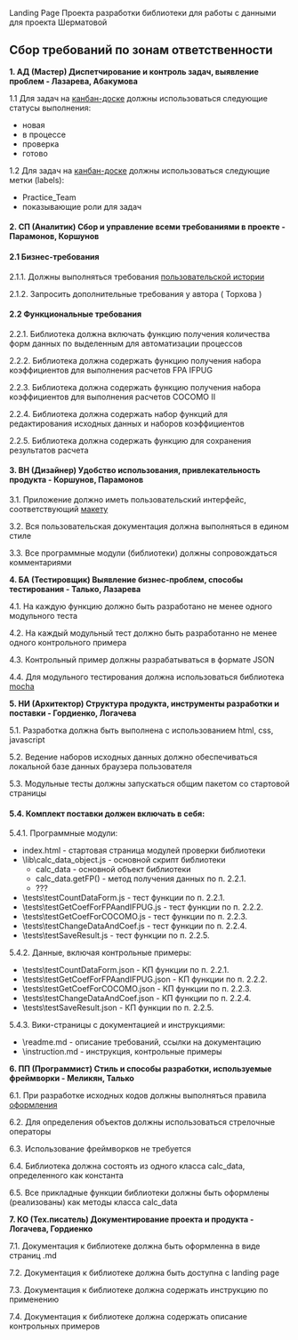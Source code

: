 Landing Page Проекта разработки библиотеки для работы с данными для проекта Шерматовой

## Сбор требований по зонам ответственности

**1. АД (Мастер) Диспетчирование и контроль задач, выявление проблем - Лазарева, Абакумова**

1.1 Для задач на [канбан-доске](https://github.com/stankin/oop-model/projects/6) должны использоваться следующие статусы выполнения:                 
- новая 
- в процессе
- проверка
- готово

1.2 Для задач на [канбан-доске](https://github.com/stankin/oop-model/projects/6) должны использоваться следующие метки (labels):                        
- Practice_Team
- показывающие роли для задач

#### 2. СП (Аналитик) Сбор и управление всеми требованиями в проекте - Парамонов, Коршунов

#### 2.1 Бизнес-требования

2.1.1. Должны выполняться требования [пользовательской истории](https://github.com/stankin/oop-model/issues/195)

2.1.2. Запросить дополнительные требования у автора ( Торхова )

#### 2.2 Функциональные требования

2.2.1. Библиотека должна включать функцию получения количества форм данных по выделенным для автоматизации процессов

2.2.2. Библиотека должна содержать функцию получения набора коэффициентов для выполнения расчетов FPA IFPUG

2.2.3. Библиотека должна содержать функцию получения набора коэффициентов для выполнения расчетов COCOMO II

2.2.4. Библиотека должна содержать набор функций для редактирования исходных данных и наборов коэффициентов

2.2.5. Библиотека должна содержать функцию для сохранения результатов расчета

#### 3. ВН (Дизайнер) Удобство использования, привлекательность продукта - Коршунов, Парамонов

3.1. Приложение должно иметь пользовательский интерфейс, соответствующий [макету](https://github.com/stankin/oop-model/blob/master/practice_team/index.html)

3.2. Вся пользовательская документация должна выполняться в едином стиле

3.3. Все программные модули (библиотеки) должны сопровождаться комментариями


**4. БА (Тестировщик) Выявление бизнес-проблем, способы тестирования - Талько, Лазарева**

4.1. На каждую функцию должно быть разработано не менее одного модульного теста

4.2. На каждый модульный тест должно быть разработанно не менее одного контрольного примера

4.3. Контрольный пример должны разрабатываться в формате JSON

4.4. Для модульного тестирования должна использоваться библиотека [mocha](https://learn.javascript.ru/testing-mocha#behavior-driven-development-bdd)

**5. НИ (Архитектор) Структура продукта, инструменты разработки и поставки - Гордиенко, Логачева**

5.1. Разработка должна быть выполнена с использованием html, css, javascript

5.2. Ведение наборов исходных данных должно обеспечиваться локальной базе данных браузера пользователя

5.3. Модульные тесты должны запускаться общим пакетом со стартовой страницы

#### 5.4. Комплект поставки должен включать в себя:

5.4.1. Программные модули:
- index.html - стартовая страница модулей проверки библиотеки
- \lib\calc_data_object.js - основной скрипт библиотеки
  - calc_data - основной объект библиотеки
  - calc_data.getFP() - метод получения данных по п. 2.2.1.
  - ???
- \tests\testCountDataForm.js - тест функции по п. 2.2.1.
- \tests\testGetCoefForFPAandIFPUG.js - тест функции по п. 2.2.2.
- \tests\testGetCoefForCOCOMO.js - тест функции по п. 2.2.3.
- \tests\testChangeDataAndCoef.js - тест функции по п. 2.2.4.
- \tests\testSaveResult.js - тест функции по п. 2.2.5.

5.4.2. Данные, включая контрольные примеры:
- \tests\testCountDataForm.json - КП функции по п. 2.2.1.
- \tests\testGetCoefForFPAandIFPUG.json - КП функции по п. 2.2.2.
- \tests\testGetCoefForCOCOMO.json - КП функции по п. 2.2.3.
- \tests\testChangeDataAndCoef.json - КП функции по п. 2.2.4.
- \tests\testSaveResult.json - КП функции по п. 2.2.5.

5.4.3. Вики-страницы с документацией и инструкциями:
- \readme.md - описание требований, ссылки на документацию
- \instruction.md - инструкция, контрольные примеры

**6. ПП (Программист) Стиль и способы разработки, используемые фреймворки - Меликян, Талько**

6.1. При разработке исходных кодов должны выполняться правила [оформления](https://learn.javascript.ru/coding-style)

6.2. Для определения объектов должны использоваться стрелочные операторы

6.3. Использование фреймворков не требуется

6.4. Библиотека должна состоять из одного класса calc_data, определенного как константа 

6.5. Все прикладные функции библиотеки должны быть оформлены (реализованы) как методы класса calc_data

**7. КО (Тех.писатель) Документирование проекта и продукта - Логачева, Гордиенко**

7.1. Документация к библиотеке должна быть оформленна в виде страниц .md 

7.2. Документация к библиотеке должна быть доступна с landing page

7.3. Документация к библиотеке должна содержать инструкцию по применению

7.4. Документация к библиотеке должна содержать описание контрольных примеров
